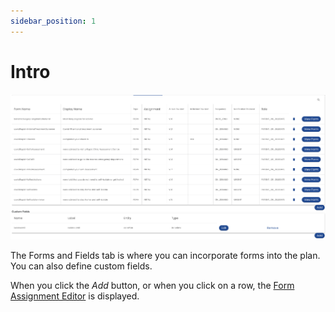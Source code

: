 ```yaml
---
sidebar_position: 1
---
```


# Intro

![Lists](./img/lists.png)

The Forms and Fields tab is where you can incorporate forms into the plan.  You can also define custom fields.

When you click the *Add* button, or when you click on a row, the [Form Assignment Editor](form-assignment-editor) is displayed.


